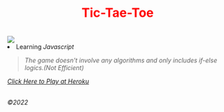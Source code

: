 <h1 align='center'><font color='red'>Tic-Tae-Toe</font></h1>
<br>
<img src='https://pasteboard.co/eYGofYrOsqj6.png' align='center'>
<li>Learning <i>Javascript</p></li>

> The game doesn't involve any algorithms and only includes if-else logics.(Not Efficient)

[Click Here to Play at Heroku]()

<br>
&copy;2022


